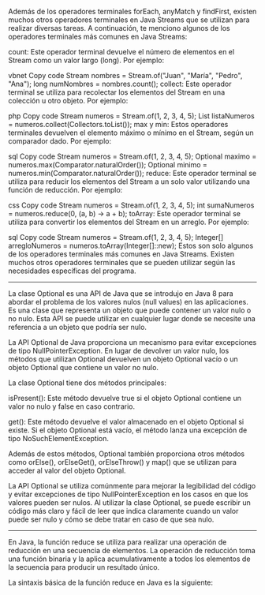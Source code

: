 Además de los operadores terminales forEach, anyMatch y findFirst, existen muchos otros operadores terminales en Java Streams que se utilizan para realizar diversas tareas. A continuación, te menciono algunos de los operadores terminales más comunes en Java Streams:

count: Este operador terminal devuelve el número de elementos en el Stream como un valor largo (long). Por ejemplo:

vbnet
Copy code
Stream<String> nombres = Stream.of("Juan", "María", "Pedro", "Ana");
long numNombres = nombres.count();
collect: Este operador terminal se utiliza para recolectar los elementos del Stream en una colección u otro objeto. Por ejemplo:

php
Copy code
Stream<Integer> numeros = Stream.of(1, 2, 3, 4, 5);
List<Integer> listaNumeros = numeros.collect(Collectors.toList());
max y min: Estos operadores terminales devuelven el elemento máximo o mínimo en el Stream, según un comparador dado. Por ejemplo:

sql
Copy code
Stream<Integer> numeros = Stream.of(1, 2, 3, 4, 5);
Optional<Integer> maximo = numeros.max(Comparator.naturalOrder());
Optional<Integer> minimo = numeros.min(Comparator.naturalOrder());
reduce: Este operador terminal se utiliza para reducir los elementos del Stream a un solo valor utilizando una función de reducción. Por ejemplo:

css
Copy code
Stream<Integer> numeros = Stream.of(1, 2, 3, 4, 5);
int sumaNumeros = numeros.reduce(0, (a, b) -> a + b);
toArray: Este operador terminal se utiliza para convertir los elementos del Stream en un arreglo. Por ejemplo:

sql
Copy code
Stream<Integer> numeros = Stream.of(1, 2, 3, 4, 5);
Integer[] arregloNumeros = numeros.toArray(Integer[]::new);
Estos son solo algunos de los operadores terminales más comunes en Java Streams. Existen muchos otros operadores terminales que se pueden utilizar según las necesidades específicas del programa.



----------------------------------------------------------------------------------------------------------------------------------

La clase Optional es una API de Java que se introdujo en Java 8 para abordar el problema de los valores nulos (null values) en las aplicaciones. Es una clase que representa un objeto que puede contener un valor nulo o no nulo. Esta API se puede utilizar en cualquier lugar donde se necesite una referencia a un objeto que podría ser nulo.

La API Optional de Java proporciona un mecanismo para evitar excepciones de tipo NullPointerException. En lugar de devolver un valor nulo, los métodos que utilizan Optional devuelven un objeto Optional vacío o un objeto Optional que contiene un valor no nulo.

La clase Optional tiene dos métodos principales:

isPresent(): Este método devuelve true si el objeto Optional contiene un valor no nulo y false en caso contrario.

get(): Este método devuelve el valor almacenado en el objeto Optional si existe. Si el objeto Optional está vacío, el método lanza una excepción de tipo NoSuchElementException.

Además de estos métodos, Optional también proporciona otros métodos como orElse(), orElseGet(), orElseThrow() y map() que se utilizan para acceder al valor del objeto Optional.

La API Optional se utiliza comúnmente para mejorar la legibilidad del código y evitar excepciones de tipo NullPointerException en los casos en que los valores pueden ser nulos. Al utilizar la clase Optional, se puede escribir un código más claro y fácil de leer que indica claramente cuando un valor puede ser nulo y cómo se debe tratar en caso de que sea nulo.

---------------------------------------------------------------------
En Java, la función reduce se utiliza para realizar una operación de reducción en una secuencia de elementos. La operación de reducción toma una función binaria y la aplica acumulativamente a todos los elementos de la secuencia para producir un resultado único.

La sintaxis básica de la función reduce en Java es la siguiente: